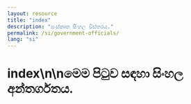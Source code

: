 ```yaml
---
layout: resource
title: "index"
description: "සංස්කෘත සිංහල විස්තරය."
permalink: /si/government-officials/
lang: "si"
---
```


# index\n\nමෙම පිටුව සඳහා සිංහල අන්තර්ගතය.
